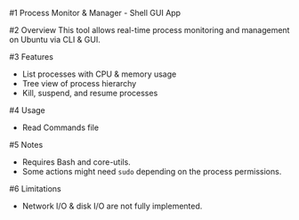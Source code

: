 #1 Process Monitor & Manager - Shell GUI App

#2 Overview
   This tool allows real-time process monitoring and management on Ubuntu via CLI & GUI.

#3 Features
   - List processes with CPU & memory usage
   - Tree view of process hierarchy
   - Kill, suspend, and resume processes

#4 Usage
   - Read Commands file
     
#5 Notes
   - Requires Bash and core-utils.
   - Some actions might need `sudo` depending on the process permissions.

#6 Limitations
   - Network I/O & disk I/O are not fully implemented.
